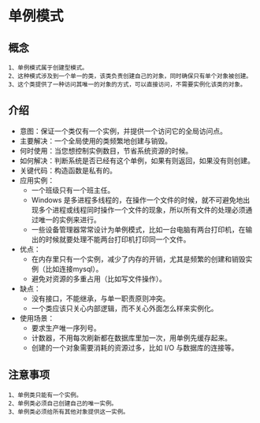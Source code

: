 # 单例模式

## 概念
    1、单例模式属于创建型模式。 
    2、这种模式涉及到一个单一的类，该类负责创建自己的对象，同时确保只有单个对象被创建。
    3、这个类提供了一种访问其唯一的对象的方式，可以直接访问，不需要实例化该类的对象。

## 介绍
* 意图：保证一个类仅有一个实例，并提供一个访问它的全局访问点。
* 主要解决：一个全局使用的类频繁地创建与销毁。
* 何时使用：当您想控制实例数目，节省系统资源的时候。
* 如何解决：判断系统是否已经有这个单例，如果有则返回，如果没有则创建。
* 关键代码：构造函数是私有的。
* 应用实例：
    * 一个班级只有一个班主任。
    * Windows 是多进程多线程的，在操作一个文件的时候，就不可避免地出现多个进程或线程同时操作一个文件的现象，所以所有文件的处理必须通过唯一的实例来进行。
    * 一些设备管理器常常设计为单例模式，比如一台电脑有两台打印机，在输出的时候就要处理不能两台打印机打印同一个文件。
* 优点：
    * 在内存里只有一个实例，减少了内存的开销，尤其是频繁的创建和销毁实例（比如连接mysql）。
    * 避免对资源的多重占用（比如写文件操作）。
* 缺点：
    * 没有接口，不能继承，与单一职责原则冲突。
    * 一个类应该只关心内部逻辑，而不关心外面怎么样来实例化。
* 使用场景：
    * 要求生产唯一序列号。
    * 计数器，不用每次刷新都在数据库里加一次，用单例先缓存起来。
    * 创建的一个对象需要消耗的资源过多，比如 I/O 与数据库的连接等。

## 注意事项
    1、单例类只能有一个实例。
    2、单例类必须自己创建自己的唯一实例。
    3、单例类必须给所有其他对象提供这一实例。